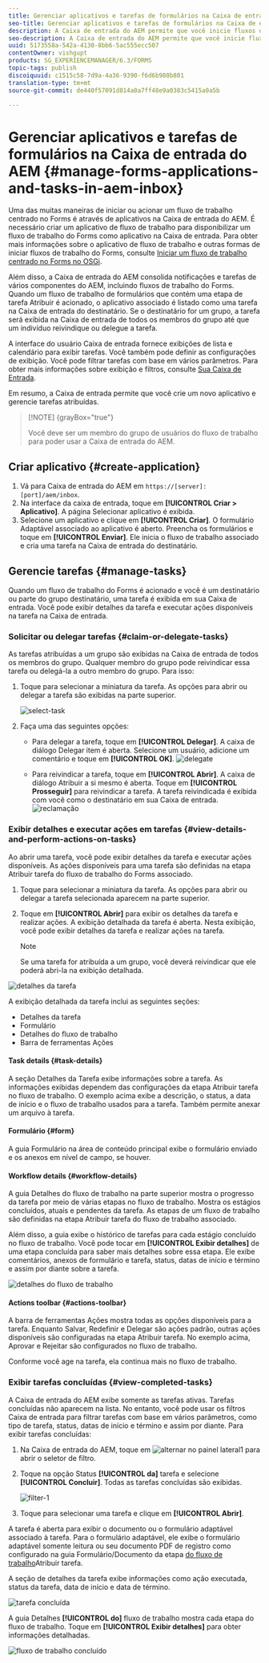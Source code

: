 ```yaml
---
title: Gerenciar aplicativos e tarefas de formulários na Caixa de entrada do AEM
seo-title: Gerenciar aplicativos e tarefas de formulários na Caixa de entrada do AEM
description: A Caixa de entrada do AEM permite que você inicie fluxos de trabalho centrados no Forms por meio do envio de aplicativos e do gerenciamento de tarefas.
seo-description: A Caixa de entrada do AEM permite que você inicie fluxos de trabalho centrados no Forms por meio do envio de aplicativos e do gerenciamento de tarefas.
uuid: 5173558a-542a-4130-8bb6-5ac555ecc507
contentOwner: vishgupt
products: SG_EXPERIENCEMANAGER/6.3/FORMS
topic-tags: publish
discoiquuid: c1515c58-7d9a-4a36-9390-f6d6b980b801
translation-type: tm+mt
source-git-commit: de440f57091d814a0a7ff48e9a0383c5415a0a5b

---
```



# Gerenciar aplicativos e tarefas de formulários na Caixa de entrada do AEM {#manage-forms-applications-and-tasks-in-aem-inbox}

Uma das muitas maneiras de iniciar ou acionar um fluxo de trabalho centrado no Forms é através de aplicativos na Caixa de entrada do AEM. É necessário criar um aplicativo de fluxo de trabalho para disponibilizar um fluxo de trabalho do Forms como aplicativo na Caixa de entrada. Para obter mais informações sobre o aplicativo de fluxo de trabalho e outras formas de iniciar fluxos de trabalho do Forms, consulte [Iniciar um fluxo de trabalho centrado no Forms no OSGi](/help/forms/using/aem-forms-workflow.md#launch).

Além disso, a Caixa de entrada do AEM consolida notificações e tarefas de vários componentes do AEM, incluindo fluxos de trabalho do Forms. Quando um fluxo de trabalho de formulários que contém uma etapa de tarefa Atribuir é acionado, o aplicativo associado é listado como uma tarefa na Caixa de entrada do destinatário. Se o destinatário for um grupo, a tarefa será exibida na Caixa de entrada de todos os membros do grupo até que um indivíduo reivindique ou delegue a tarefa.

A interface do usuário Caixa de entrada fornece exibições de lista e calendário para exibir tarefas. Você também pode definir as configurações de exibição. Você pode filtrar tarefas com base em vários parâmetros. Para obter mais informações sobre exibição e filtros, consulte [Sua Caixa de Entrada](/help/sites-authoring/inbox.md).

Em resumo, a Caixa de entrada permite que você crie um novo aplicativo e gerencie tarefas atribuídas.

>[!NOTE] {grayBox=&quot;true&quot;}
>
>Você deve ser um membro do grupo de usuários do fluxo de trabalho para poder usar a Caixa de entrada do AEM.

## Criar aplicativo {#create-application}

1. Vá para Caixa de entrada do AEM em `https://[server]:[port]/aem/inbox`.
1. Na interface da caixa de entrada, toque em **[!UICONTROL Criar > Aplicativo]**. A página Selecionar aplicativo é exibida.
1. Selecione um aplicativo e clique em **[!UICONTROL Criar]**. O formulário Adaptável associado ao aplicativo é aberto. Preencha os formulários e toque em **[!UICONTROL Enviar]**. Ele inicia o fluxo de trabalho associado e cria uma tarefa na Caixa de entrada do destinatário.

## Gerencie tarefas {#manage-tasks}

Quando um fluxo de trabalho do Forms é acionado e você é um destinatário ou parte do grupo destinatário, uma tarefa é exibida em sua Caixa de entrada. Você pode exibir detalhes da tarefa e executar ações disponíveis na tarefa na Caixa de entrada.

### Solicitar ou delegar tarefas {#claim-or-delegate-tasks}

As tarefas atribuídas a um grupo são exibidas na Caixa de entrada de todos os membros do grupo. Qualquer membro do grupo pode reivindicar essa tarefa ou delegá-la a outro membro do grupo. Para isso:

1. Toque para selecionar a miniatura da tarefa. As opções para abrir ou delegar a tarefa são exibidas na parte superior.

   ![select-task](assets/select-task.png)

1. Faça uma das seguintes opções:

   * Para delegar a tarefa, toque em **[!UICONTROL Delegar]**. A caixa de diálogo Delegar item é aberta. Selecione um usuário, adicione um comentário e toque em **[!UICONTROL OK]**.
   ![delegate](assets/delegate.png)

   * Para reivindicar a tarefa, toque em **[!UICONTROL Abrir]**. A caixa de diálogo Atribuir a si mesmo é aberta. Toque em **[!UICONTROL Prosseguir]** para reivindicar a tarefa. A tarefa reivindicada é exibida com você como o destinatário em sua Caixa de entrada.
   ![reclamação](assets/claim.png)

### Exibir detalhes e executar ações em tarefas {#view-details-and-perform-actions-on-tasks}

Ao abrir uma tarefa, você pode exibir detalhes da tarefa e executar ações disponíveis. As ações disponíveis para uma tarefa são definidas na etapa Atribuir tarefa do fluxo de trabalho do Forms associado.

1. Toque para selecionar a miniatura da tarefa. As opções para abrir ou delegar a tarefa selecionada aparecem na parte superior.
1. Toque em **[!UICONTROL Abrir]** para exibir os detalhes da tarefa e realizar ações. A exibição detalhada da tarefa é aberta. Nesta exibição, você pode exibir detalhes da tarefa e realizar ações na tarefa.

   >[!NOTE]
   >
   >Se uma tarefa for atribuída a um grupo, você deverá reivindicar que ele poderá abri-la na exibição detalhada.

![detalhes da tarefa](assets/task-details.png)

A exibição detalhada da tarefa inclui as seguintes seções:

* Detalhes da tarefa
* Formulário
* Detalhes do fluxo de trabalho
* Barra de ferramentas Ações

#### Task details {#task-details}

A seção Detalhes da Tarefa exibe informações sobre a tarefa. As informações exibidas dependem das configurações da etapa [](/help/sites-developing/workflows-step-ref.md) Atribuir tarefa no fluxo de trabalho. O exemplo acima exibe a descrição, o status, a data de início e o fluxo de trabalho usados para a tarefa. Também permite anexar um arquivo à tarefa.

#### Formulário {#form}

A guia Formulário na área de conteúdo principal exibe o formulário enviado e os anexos em nível de campo, se houver.

#### Workflow details {#workflow-details}

A guia Detalhes do fluxo de trabalho na parte superior mostra o progresso da tarefa por meio de várias etapas no fluxo de trabalho. Mostra os estágios concluídos, atuais e pendentes da tarefa. As etapas de um fluxo de trabalho são definidas na etapa [](/help/sites-developing/workflows-step-ref.md) Atribuir tarefa do fluxo de trabalho associado.

Além disso, a guia exibe o histórico de tarefas para cada estágio concluído no fluxo de trabalho. Você pode tocar em **[!UICONTROL Exibir detalhes]** de uma etapa concluída para saber mais detalhes sobre essa etapa. Ele exibe comentários, anexos de formulário e tarefa, status, datas de início e término e assim por diante sobre a tarefa.

![detalhes do fluxo de trabalho](assets/workflow-details.png)

#### Actions toolbar {#actions-toolbar}

A barra de ferramentas Ações mostra todas as opções disponíveis para a tarefa. Enquanto Salvar, Redefinir e Delegar são ações padrão, outras ações disponíveis são configuradas na etapa [](/help/sites-developing/workflows-step-ref.md)Atribuir tarefa. No exemplo acima, Aprovar e Rejeitar são configurados no fluxo de trabalho.

Conforme você age na tarefa, ela continua mais no fluxo de trabalho.

### Exibir tarefas concluídas {#view-completed-tasks}

A Caixa de entrada do AEM exibe somente as tarefas ativas. Tarefas concluídas não aparecem na lista. No entanto, você pode usar os filtros Caixa de entrada para filtrar tarefas com base em vários parâmetros, como tipo de tarefa, status, datas de início e término e assim por diante. Para exibir tarefas concluídas:

1. Na Caixa de entrada do AEM, toque em ![alternar no painel lateral1](assets/toggle-side-panel1.png) para abrir o seletor de filtro.
1. Toque na opção Status **[!UICONTROL da]** tarefa e selecione **[!UICONTROL Concluir]**. Todas as tarefas concluídas são exibidas.

   ![filter-1](assets/filter-1.png)

1. Toque para selecionar uma tarefa e clique em **[!UICONTROL Abrir]**.

A tarefa é aberta para exibir o documento ou o formulário adaptável associado à tarefa. Para o formulário adaptável, ele exibe o formulário adaptável somente leitura ou seu documento PDF de registro como configurado na guia Formulário/Documento da etapa [do fluxo de trabalho](/help/sites-developing/workflows-step-ref.md)Atribuir tarefa.

A seção de detalhes da tarefa exibe informações como ação executada, status da tarefa, data de início e data de término.

![tarefa concluída](assets/completed-task.png)

A guia Detalhes **[!UICONTROL do]** fluxo de trabalho mostra cada etapa do fluxo de trabalho. Toque em **[!UICONTROL Exibir detalhes]** para obter informações detalhadas.

![fluxo de trabalho concluído](assets/completed-task-workflow.png)

